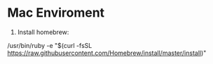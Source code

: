 # Mac Enviroment

1. Install homebrew:
  
  /usr/bin/ruby -e "$(curl -fsSL https://raw.githubusercontent.com/Homebrew/install/master/install)"
